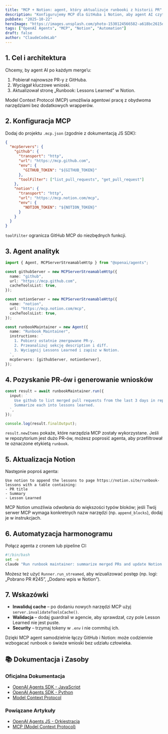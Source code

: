 ```yaml
---
title: "MCP + Notion: agent, który aktualizuje runbooki z historii PR"
description: "Konfigurujemy MCP dla GitHuba i Notion, aby agent AI czytał pull requesty i automatycznie dopisywał Lessons Learned w bazie runbooków."
pubDate: "2025-10-22"
heroImage: "https://images.unsplash.com/photo-1530124566582-a618bc2615dc?w=80&w=1200&auto=format&fit=crop"
tags: ["OpenAI Agents", "MCP", "Notion", "Automation"]
draft: false
author: "ClaudeCodeLab"
---
```


## 1. Cel i architektura

Chcemy, by agent AI po każdym merge’u:

1. Pobierał najnowsze PR-y z GitHuba.  
2. Wyciągał kluczowe wnioski.  
3. Aktualizował stronę „Runbook: Lessons Learned” w Notion.

Model Context Protocol (MCP) umożliwia agentowi pracę z obydwoma narzędziami bez dodatkowych wrapperów.

## 2. Konfiguracja MCP

Dodaj do projektu `.mcp.json` (zgodnie z dokumentacją JS SDK):

```json
{
  "mcpServers": {
    "github": {
      "transport": "http",
      "url": "https://mcp.github.com",
      "env": {
        "GITHUB_TOKEN": "${GITHUB_TOKEN}"
      },
      "toolFilter": ["list_pull_requests", "get_pull_request"]
    },
    "notion": {
      "transport": "http",
      "url": "https://mcp.notion.com/mcp",
      "env": {
        "NOTION_TOKEN": "${NOTION_TOKEN}"
      }
    }
  }
}
```

`toolFilter` ogranicza GitHub MCP do niezbędnych funkcji.

## 3. Agent analityk

```typescript
import { Agent, MCPServerStreamableHttp } from "@openai/agents";

const githubServer = new MCPServerStreamableHttp({
  name: "github",
  url: "https://mcp.github.com",
  cacheToolsList: true,
});

const notionServer = new MCPServerStreamableHttp({
  name: "notion",
  url: "https://mcp.notion.com/mcp",
  cacheToolsList: true,
});

const runbookMaintainer = new Agent({
  name: "Runbook Maintainer",
  instructions: `
    1. Pobierz ostatnie zmergowane PR-y.
    2. Przeanalizuj sekcję description i diff.
    3. Wyciągnij Lessons Learned i zapisz w Notion.
  `,
  mcpServers: [githubServer, notionServer],
});
```

## 4. Pozyskanie PR-ów i generowanie wniosków

```typescript
const result = await runbookMaintainer.run({
  input: `
    Use github to list merged pull requests from the last 3 days in repo org/repo.
    Summarize each into lessons learned.
  `,
});

console.log(result.finalOutput);
```

`result.newItems` pokaże, które narzędzia MCP zostały wykorzystane. Jeśli w repozytorium jest dużo PR-ów, możesz poprosić agenta, aby przefiltrował te oznaczone etykietą `runbook`.

## 5. Aktualizacja Notion

Następnie poproś agenta:

```
Use notion to append the lessons to page https://notion.site/runbook-lessons with a table containing:
- PR title
- Summary
- Lesson Learned
```

MCP Notion umożliwia odwołania do większości typów bloków; jeśli Twój serwer MCP wymaga konkretnych nazw narzędzi (np. `append_blocks`), dodaj je w instrukcjach.

## 6. Automatyzacja harmonogramu

Połącz agenta z cronem lub pipeline CI:

```bash
#!/bin/bash
set -e
claude "Run runbook maintainer: summarize merged PRs and update Notion."
```

Możesz też użyć `Runner.run_streamed`, aby wizualizować postęp (np. logi: „Pobrano PR #245”, „Dodano wpis w Notion”).

## 7. Wskazówki

- **Inwaliduj cache** – po dodaniu nowych narzędzi MCP użyj `server.invalidateToolsCache()`.  
- **Walidacja** – dodaj guardrail w agencie, aby sprawdzał, czy pole Lesson Learned nie jest puste.  
- **Security** – trzymaj tokeny w `.env` i nie commituj ich.

Dzięki MCP agent samodzielnie łączy GitHub i Notion: może codziennie wzbogacać runbook o świeże wnioski bez udziału człowieka.

## 📚 Dokumentacja i Zasoby

### Oficjalna Dokumentacja
- [OpenAI Agents SDK - JavaScript](https://openai.github.io/openai-agents-js/)
- [OpenAI Agents SDK - Python](https://openai.github.io/openai-agents-python/)
- [Model Context Protocol](https://modelcontextprotocol.io/)

### Powiązane Artykuły
- [OpenAI Agents JS - Orkiestracja](/blog/openai-agents-js-orkiestracja)
- [MCP (Model Context Protocol)](/blog/mcp-model-context-protocol)
